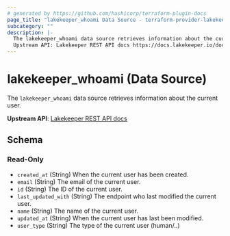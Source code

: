 ```yaml
---
# generated by https://github.com/hashicorp/terraform-plugin-docs
page_title: "lakekeeper_whoami Data Source - terraform-provider-lakekeeper"
subcategory: ""
description: |-
  The lakekeeper_whoami data source retrieves information about the current user.
  Upstream API: Lakekeeper REST API docs https://docs.lakekeeper.io/docs/nightly/api/management/#tag/user/operation/whoami
---
```


# lakekeeper_whoami (Data Source)

The `lakekeeper_whoami` data source retrieves information about the current user.

**Upstream API**: [Lakekeeper REST API docs](https://docs.lakekeeper.io/docs/nightly/api/management/#tag/user/operation/whoami)



<!-- schema generated by tfplugindocs -->
## Schema

### Read-Only

- `created_at` (String) When the current user has been created.
- `email` (String) The email of the current user.
- `id` (String) The ID of the current user.
- `last_updated_with` (String) The endpoint who last modified the current user.
- `name` (String) The name of the current user.
- `updated_at` (String) When the current user has last been modified.
- `user_type` (String) The type of the current user (human/..)
